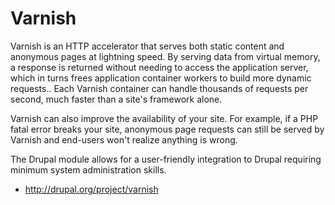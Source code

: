 # Varnish

Varnish is an HTTP accelerator that serves both static content and anonymous pages at lightning speed. By serving data from virtual memory, a response is returned without needing to access the application server, which in turns frees application container workers to build more dynamic requests.. Each Varnish container can handle thousands of requests per second, much faster than a site's framework alone.

Varnish can also improve the availability of your site. For example, if a PHP fatal error breaks your site, anonymous page requests can still be served by Varnish and end-users won't realize anything is wrong.

The Drupal module allows for a user-friendly integration to Drupal requiring minimum system administration skills.

* http://drupal.org/project/varnish